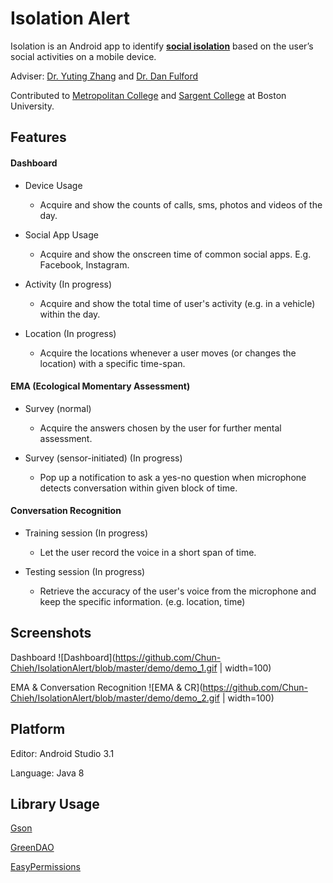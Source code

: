 # Isolation Alert

Isolation is an Android app to identify **[social isolation][Social Isolation]** based on the user’s social activities on a 
mobile device.

Adviser: [Dr. Yuting Zhang][Dr. Yuting Zhang] and [Dr. Dan Fulford][Dr Dan Fulford]
 
Contributed to [Metropolitan College][Metropolitan College] and [Sargent College][Sargent College] 
at Boston University.

Features
--------

#### Dashboard

* Device Usage
    * Acquire and show the counts of calls, sms, photos and videos of the day.
    
* Social App Usage
    * Acquire and show the onscreen time of common social apps. E.g. Facebook, Instagram.

* Activity (In progress)
    * Acquire and show the total time of user's activity (e.g. in a vehicle) within the day.

* Location (In progress)
    * Acquire the locations whenever a user moves (or changes the location) with a specific time-span. 

#### EMA (Ecological Momentary Assessment)
* Survey (normal)
    * Acquire the answers chosen by the user for further mental assessment.
    
* Survey (sensor-initiated) (In progress)
    * Pop up a notification to ask a yes-no question when microphone detects conversation 
    within given block of time.


#### Conversation Recognition
* Training session (In progress)
    * Let the user record the voice in a short span of time.

* Testing session (In progress)
    * Retrieve the accuracy of the user's voice from the microphone and keep the specific information.
     (e.g. location, time) 


Screenshots
--------
Dashboard
![Dashboard](https://github.com/Chun-Chieh/IsolationAlert/blob/master/demo/demo_1.gif | width=100)

EMA & Conversation Recognition
![EMA & CR](https://github.com/Chun-Chieh/IsolationAlert/blob/master/demo/demo_2.gif | width=100)


Platform
--------
Editor: Android Studio 3.1

Language: Java 8

Library Usage
--------
[Gson][Gson]

[GreenDAO][GreenDao]

[EasyPermissions][EasyPermissions]





[Social Isolation]:https://en.wikipedia.org/wiki/Social_isolation
[Dr. Yuting Zhang]: http://www.bu.edu/met/faculty/full-time/yuting-zhang/
[Dr Dan Fulford]:https://www.bu.edu/sargent/profile/dan-fulford/
[Sargent College]:https://www.bu.edu/sargent
[Metropolitan College]:http://www.bu.edu/met
[Gson]: https://github.com/google/gson
[GreenDAO]: https://github.com/greenrobot/greenDAO
[EasyPermissions]: https://github.com/googlesamples/easypermissions